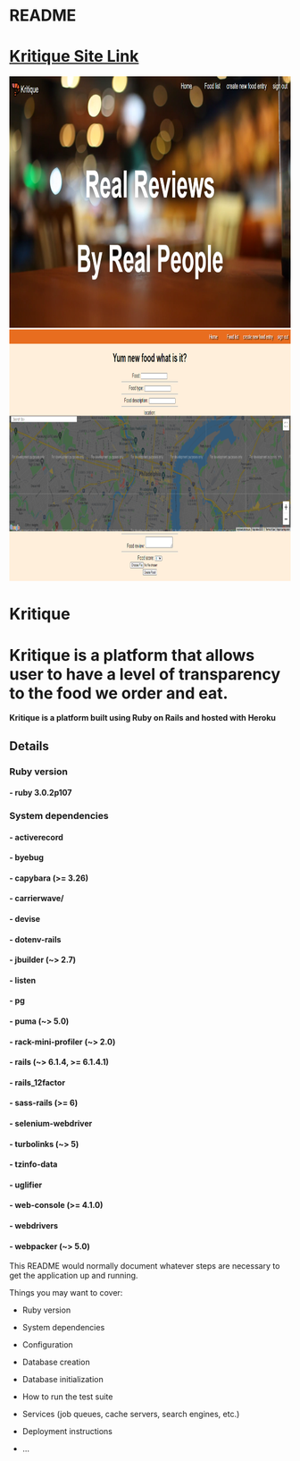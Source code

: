 # README
<h1><a href="https://kritique-food-app.herokuapp.com/">Kritique Site Link</a></h1>

<img src=".\app\assets\images\kritique-food-app.png" width="100%" height="450px">
<br>
<img src=".\app\assets\images\kritique-form-1.png" width="100%" height="450px">

<h1>Kritique</h1>

<h1>Kritique is a platform that allows user to have a level of transparency to the food we order and eat.</h1>

<strong> Kritique is a platform built using Ruby on Rails and hosted with Heroku </strong>

<h2>Details</h2>
<h3>Ruby version</h3>
<h4>- ruby 3.0.2p107</h4>

<h3>System dependencies</h3>
<h4 margin="40px">- activerecord</h4>
<h4 margin="40px">- byebug</h4>
<h4 margin="40px">- capybara (>= 3.26)</h4>
<h4 margin="40px">- carrierwave/<h4>
<h4 margin="40px">- devise<h4>
<h4 margin="40px">- dotenv-rails</h4>
<h4 margin="40px">- jbuilder (~> 2.7)</h4>
<h4 margin="40px">- listen</h4>
<h4 margin="40px">- pg</h4>
<h4 margin="40px">- puma (~> 5.0)</h4>
<h4 margin="40px">- rack-mini-profiler (~> 2.0)</h4>
<h4 margin="40px">- rails (~> 6.1.4, >= 6.1.4.1)</h4>
<h4 margin="40px">- rails_12factor</h4>
<h4 margin="40px">- sass-rails (>= 6)</h4>
<h4 margin="40px">- selenium-webdriver</h4>
<h4 margin="40px">- turbolinks (~> 5)</h4>
<h4 margin="40px">- tzinfo-data</h4>
<h4 margin="40px">- uglifier</h4>
<h4 margin="40px">- web-console (>= 4.1.0)</h4>
<h4 margin="40px">- webdrivers</h4>
<h4 margin="40px">- webpacker (~> 5.0)</h4>



This README would normally document whatever steps are necessary to get the
application up and running.

Things you may want to cover:

* Ruby version

* System dependencies

* Configuration

* Database creation

* Database initialization

* How to run the test suite

* Services (job queues, cache servers, search engines, etc.)

* Deployment instructions

* ...
